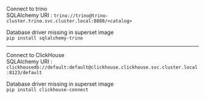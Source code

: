 Connect to trino  
SQLAlchemy URI : `trino://trino@trino-cluster.trino.svc.cluster.local:8080/<catalog>`

Database driver missing in superset image  
`pip install sqlalchemy-trino`  

---

Connect to ClickHouse  
SQLAlchemy URI : `clickhousedb://default:default@clickhouse.clickhouse.svc.cluster.local:8123/default`

Database driver missing in superset image  
`pip install clickhouse-connect`  